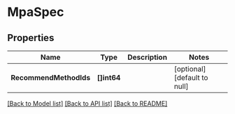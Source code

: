 # MpaSpec

## Properties
Name | Type | Description | Notes
------------ | ------------- | ------------- | -------------
**RecommendMethodIds** | **[]int64** |  | [optional] [default to null]

[[Back to Model list]](../README.md#documentation-for-models) [[Back to API list]](../README.md#documentation-for-api-endpoints) [[Back to README]](../README.md)


